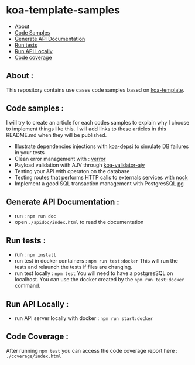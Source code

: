 # koa-template-samples

- [About](#about)
- [Code Samples](#code-samples)
- [Generate API Documentation](#generate-api-documentation)
- [Run tests](#run-tests)
- [Run API Locally](#run-api-locally)
- [Code coverage](#code-coverage)

## About :
This repository contains use cases code samples based on [koa-template](https://github.com/SachaCR/koa-template).

## Code samples :

I will try to create an article for each codes samples to explain why I choose to implement things like this.
I will add links to these articles in this README.md when they will be published.

- Illustrate dependencies injections with [koa-depsi](https://www.npmjs.com/package/koa-depsi) to simulate DB failures in your tests
- Clean error management with : [verror](https://www.npmjs.com/package/verror)
- Payload validation with AJV through [koa-validator-ajv](https://www.npmjs.com/package/koa-validator-ajv)
- Testing your API with operaton on the database
- Testing routes that performs HTTP calls to externals services with [nock](https://www.npmjs.com/package/nock)
- Implement a good SQL transaction management with PostgresSQL [pg](https://www.npmjs.com/package/pg)

## Generate API Documentation :

- run : `npm run doc`
- open `./apidoc/index.html` to read the documentation

## Run tests :

- run : `npm install`
- run test in docker containers : `npm run test:docker` This will run the tests and relaunch the tests if files are changing.
- run test locally : `npm test` You will need to have a postgresSQL on localhost. You can use the docker created by the `npm run test:docker` command.

## Run API Locally :

- run API server locally with docker : `npm run start:docker`

## Code Coverage :

After running `npm test` you can access the code coverage report here : `./coverage/index.html`
